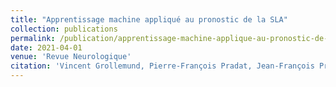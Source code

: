 ```yaml
---
title: "Apprentissage machine appliqué au pronostic de la SLA"
collection: publications
permalink: /publication/apprentissage-machine-applique-au-pronostic-de-la-sla
date: 2021-04-01
venue: 'Revue Neurologique'
citation: 'Vincent Grollemund, Pierre-François Pradat, Jean-François Pradat-Peyre, François Delbot. "Apprentissage machine appliqué au pronostic de la SLA". Revue Neurologique, 2021.'
---
```

